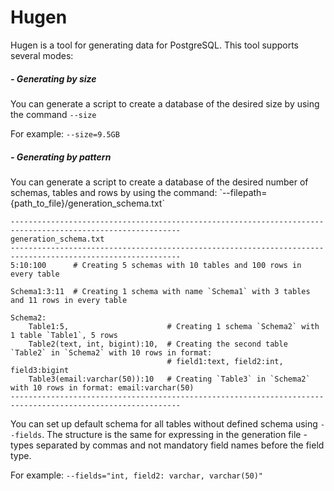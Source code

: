 <h1>Hugen</h1>

Hugen is a tool for generating data for PostgreSQL. This tool supports several modes:

<h5>- Generating by size</h5>

You can generate a script to create a database of the desired size by using the command `--size`   

For example: `--size=9.5GB`

<h5>- Generating by pattern</h5>
You can generate a script to create a database of the desired number of schemas, tables and rows by using the command:                                    
`--filepath={path_to_file}/generation_schema.txt`

                        
    ------------------------------------------------------------------------------------------------------------                                                                          
    generation_schema.txt                                                         
    ------------------------------------------------------------------------------------------------------------
    5:10:100      # Creating 5 schemas with 10 tables and 100 rows in every table     
                                                                                  
    Schema1:3:11  # Creating 1 schema with name `Schema1` with 3 tables and 11 rows in every table                                        
                                                                                  
    Schema2:                                                                      
        Table1:5,                      # Creating 1 schema `Schema2` with 1 table `Table1`, 5 rows    
        Table2(text, int, bigint):10,  # Creating the second table `Table2` in `Schema2` with 10 rows in format:     
                                       # field1:text, field2:int, field3:bigint   
        Table3(email:varchar(50)):10   # Creating `Table3` in `Schema2` with 10 rows in format: email:varchar(50)
    ------------------------------------------------------------------------------------------------------------
    
You can set up default schema for all tables without defined schema using `--fields`. The structure is the same 
for expressing in the generation file - types separated by commas and not mandatory field names before the field type.

For example:
`--fields="int, field2: varchar, varchar(50)"`
